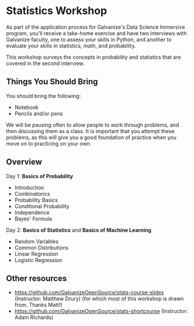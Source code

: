 # Statistics Workshop

As part of the application process for Galvanize's Data Science Immersive program, you'll receive a take-home exercise and have two interviews with Galvanize faculty, one to assess your skills in Python, and another to evaluate your skills in statistics, math, and probability.

This workshop surveys the concepts in probability and statistics that are covered in the second interview.

## Things You Should Bring

You should bring the following:

- Notebook
- Pencils and/or pens

We will be pausing often to allow people to work through problems, and then discussing them as a class.  It is important that you attempt these problems, as this will give you a good foundation of practice when you move on to practicing on your own.

## Overview

Day 1: **Basics of Probability**

- Introduction
- Combinatorics
- Probability Basics
- Conditional Probability
- Independence
- Bayes' Formula

Day 2: **Basics of Statistics** and **Basics of Machine Learning**

- Random Variables
- Common Distributions
- Linear Regression
- Logistic Regression

## Other resources

- https://github.com/GalvanizeOpenSource/stats-course-slides (Instructor: Matthew Drury) (for which most of this workshop is drawn from.  Thanks Matt!)
- https://github.com/GalvanizeOpenSource/stats-shortcourse (Instructor: Adam Richards)
